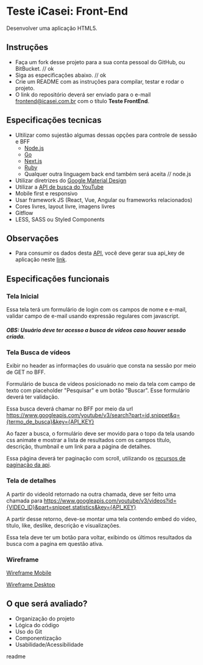 # Teste iCasei: Front-End
Desenvolver uma aplicação HTML5.

## Instruções
- Faça um fork desse projeto para a sua conta pessoal do GitHub, ou BitBucket. // ok
- Siga as especificações abaixo. // ok
- Crie um README com as instruções para compilar, testar e rodar o projeto. 
- O link do repositório deverá ser enviado para o e-mail frontend@icasei.com.br com o título **Teste FrontEnd**.

## Especificações tecnicas
- Ultilizar como sujestão algumas dessas opções para controle de sessão e BFF
  - [Node.js](https://nodejs.org/en/) 
  - [Go](https://go.dev/)
  - [Next.js](https://nextjs.org/)
  - [Ruby](https://www.ruby-lang.org/pt/)
  - Qualquer outra linguagem back end também será aceita // node.js
- Utilizar diretrizes do [Google Material Design](https://material.io/develop/web)
- Utilizar a [API de busca do YouTube](https://developers.google.com/youtube/v3/docs/search/list)
- Mobile first e responsivo
- Usar framework JS (React, Vue, Angular ou frameworks relacionados)
- Cores livres, layout livre, imagens livres
- Gitflow
- LESS, SASS ou Styled Components 

## Observações
- Para consumir os dados desta [API](https://developers.google.com/youtube/v3/docs/search/list), você deve gerar sua api_key de aplicação neste [link](https://developers.google.com/youtube/v3/getting-started?hl=pt-br).

## Especificações funcionais
### Tela Inicial

Essa tela terá um formulário de login com os campos de nome e e-mail, validar campo de e-mail usando expressão regulares com javascript.

##### OBS: Usuário deve ter acesso a busca de vídeos caso houver sessão criada.

### Tela Busca de vídeos

Exibir no header as informações do usuário que consta na sessão por meio de GET no BFF.

Formulário de busca de vídeos posicionado no meio da tela com campo de texto com placeholder "Pesquisar" e um botão "Buscar". Esse formulário deverá ter validação.

Essa busca deverá chamar no BFF por meio da url https://www.googleapis.com/youtube/v3/search?part=id,snippet&q={termo_de_busca}&key={API_KEY}

Ao fazer a busca, o formulário deve ser movido para o topo da tela usando css animate e mostrar a lista de resultados com os campos título, descrição, thumbnail e um link para a página de detalhes.

Essa página deverá ter paginação com scroll, utilizando os [recursos de paginação da api](https://developers.google.com/youtube/v3/guides/implementation/pagination?hl=pt-br).

### Tela de detalhes
A partir do videoId retornado na outra chamada, deve ser feito uma chamada para https://www.googleapis.com/youtube/v3/videos?id={VIDEO_ID}&part=snippet,statistics&key={API_KEY}

A partir desse retorno, deve-se montar uma tela contendo embed do video, título, like, deslike, descrição e visualizações.

Essa tela deve ter um botão para voltar, exibindo os últimos resultados da busca com a pagina em questão ativa.

### Wireframe
[Wireframe Mobile](https://www.figma.com/proto/8PgmEzgqXUzLufhzExa6S3/teste-frontend?node-id=2%3A237&scaling=scale-down&page-id=0%3A1&starting-point-node-id=2%3A237)

[Wireframe Desktop](https://www.figma.com/proto/8PgmEzgqXUzLufhzExa6S3/teste-frontend?node-id=2%3A766&scaling=min-zoom&page-id=2%3A765&starting-point-node-id=2%3A766)

## O que será avaliado?
- Organização do projeto
- Lógica do código
- Uso do Git
- Componentização
- Usabilidade/Acessibilidade

readme
